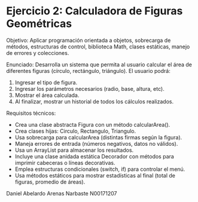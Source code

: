 # Ejercicio 2: Calculadora de Figuras Geométricas

Objetivo:
Aplicar programación orientada a objetos, sobrecarga de métodos, estructuras de control,
biblioteca Math, clases estáticas, manejo de errores y colecciones.


Enunciado:
Desarrolla un sistema que permita al usuario calcular el área de diferentes figuras (círculo,
rectángulo, triángulo). El usuario podrá:
1. Ingresar el tipo de figura.
2. Ingresar los parámetros necesarios (radio, base, altura, etc).
3. Mostrar el área calculada.
4. Al finalizar, mostrar un historial de todos los cálculos realizados.


Requisitos técnicos:
- Crea una clase abstracta Figura con un método calcularArea().
- Crea clases hijas: Circulo, Rectangulo, Triangulo.
- Usa sobrecarga para calcularArea (distintas firmas según la figura).
- Maneja errores de entrada (números negativos, datos no válidos).
- Usa un ArrayList para almacenar los resultados.
- Incluye una clase anidada estática Decorador con métodos para imprimir cabeceras o
líneas decorativas.
- Emplea estructuras condicionales (switch, if) para controlar el menú.
- Usa métodos estáticos para mostrar estadísticas al final (total de figuras, promedio de
áreas).


Daniel Abelardo Arenas Narbaste
N00171207
